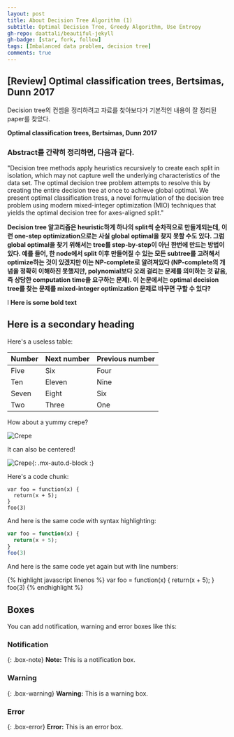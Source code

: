 ```yaml
---
layout: post
title: About Decision Tree Algorithm (1)
subtitle: Optimal Decision Tree, Greedy Algorithm, Use Entropy
gh-repo: daattali/beautiful-jekyll
gh-badge: [star, fork, follow]
tags: [Imbalanced data problem, decision tree]
comments: true
---
```


## [Review] Optimal classification trees, Bertsimas, Dunn 2017

Decision tree의 컨셉을 정리하려고 자료를 찾아보다가 기본적인 내용이 잘 정리된 paper를 찾았다.

**Optimal classification trees, Bertsimas, Dunn 2017**

### Abstract를 간략히 정리하면, 다음과 같다. 

"Decision tree methods apply heuristics recursively to create each split in isolation, which may not capture well the underlying characteristics of the data set. The optimal decision tree problem attempts to resolve this by creating the entire decision tree at once to achieve global optimal. We present optimal classification tress, a novel formulation of the decision tree problem using modern mixed-integer optimization (MIO) techniques that yields the optimal decision tree for axes-aligned split."

**Decision tree 알고리즘은 heuristic하게 하나의 split씩 순차적으로 만들게되는데, 이런 one-step optimization으로는 사실 global optimal을 찾지 못할 수도 있다. 그럼 global optimal을 찾기 위해서는 tree를 step-by-step이 아닌 한번에 만드는 방법이 있다. 예를 들어, 한 node에서 split 이후 만들어질 수 있는 모든 subtree를 고려해서 optimize하는 것이 있겠지만 이는 NP-complete로 알려져있다 (NP-complete의 개념을 정확히 이해하진 못했지만, polynomial보다 오래 걸리는 문제를 의미하는 것 같음, 즉 상당한 computation time을 요구하는 문제). 이 논문에서는  optimal decision tree를 찾는 문제를 mixed-integer optimization 문제로 바꾸면 구할 수 있다?**





l
**Here is some bold text**

## Here is a secondary heading

Here's a useless table:

| Number | Next number | Previous number |
| :------ |:--- | :--- |
| Five | Six | Four |
| Ten | Eleven | Nine |
| Seven | Eight | Six |
| Two | Three | One |


How about a yummy crepe?

![Crepe](https://s3-media3.fl.yelpcdn.com/bphoto/cQ1Yoa75m2yUFFbY2xwuqw/348s.jpg)

It can also be centered!

![Crepe](https://s3-media3.fl.yelpcdn.com/bphoto/cQ1Yoa75m2yUFFbY2xwuqw/348s.jpg){: .mx-auto.d-block :}

Here's a code chunk:

~~~
var foo = function(x) {
  return(x + 5);
}
foo(3)
~~~

And here is the same code with syntax highlighting:

```javascript
var foo = function(x) {
  return(x + 5);
}
foo(3)
```

And here is the same code yet again but with line numbers:

{% highlight javascript linenos %}
var foo = function(x) {
  return(x + 5);
}
foo(3)
{% endhighlight %}

## Boxes
You can add notification, warning and error boxes like this:

### Notification

{: .box-note}
**Note:** This is a notification box.

### Warning

{: .box-warning}
**Warning:** This is a warning box.

### Error

{: .box-error}
**Error:** This is an error box.
